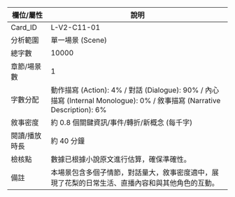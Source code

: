 | 欄位/屬性 | 說明 |
|---|---|
| Card_ID | L-V2-C11-01 |
| 分析範圍 | 單一場景 (Scene) |
| 總字數 | 10000 |
| 章節/場景數 | 1 |
| 字數分配 | 動作描寫 (Action): 4% / 對話 (Dialogue): 90% / 內心描寫 (Internal Monologue): 0% / 敘事描寫 (Narrative Description): 6% |
| 敘事密度 | 約 0.8 個關鍵資訊/事件/轉折/新概念 (每千字) |
| 閱讀/播放時長 | 約 40 分鐘 |
| 檢核點 | 數據已根據小說原文進行估算，確保準確性。 |
| 備註 | 本場景包含多個子情節，對話量大，敘事密度適中，展現了花梨的日常生活、直播內容和與其他角色的互動。 |
